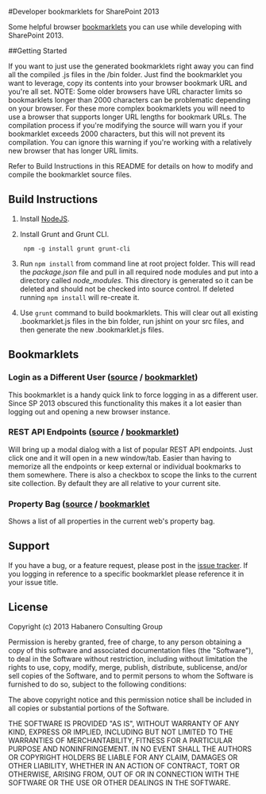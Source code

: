 #Developer bookmarklets for SharePoint 2013

Some helpful browser [bookmarklets](http://en.wikipedia.org/wiki/Bookmarklet) you can use while developing with SharePoint 2013.

##Getting Started

If you want to just use the generated bookmarklets right away you can find all the compiled .js files in the /bin folder. Just find the bookmarklet you want to leverage, copy its contents into your browser bookmark URL and you're all set. NOTE: Some older browsers have URL character limits so bookmarklets longer than 2000 characters can be problematic depending on your browser. For these more complex bookmarklets you will need to use a browser that supports longer URL lengths for bookmark URLs. The compilation process if you're modifying the source will warn you if your bookmarklet exceeds 2000 characters, but this will not prevent its compilation. You can ignore this warning if you're working with a relatively new browser that has longer URL limits.

Refer to Build Instructions in this README for details on how to modify and compile the bookmarklet source files.

## Build Instructions

1. Install [NodeJS](http://nodejs.org/).

2. Install Grunt and Grunt CLI.

        npm -g install grunt grunt-cli
3. Run `npm install` from command line at root project folder.
    This will read the *package.json* file and pull in all required node modules and put into a directory called *node_modules*. This directory is generated so it can be deleted and should not be checked into source control. If deleted running `npm install` will re-create it.
4. Use `grunt` command to build bookmarklets. This will clear out all existing .bookmarklet.js files in the bin folder, run jshint on your src files, and then generate the new .bookmarklet.js files.


## Bookmarklets

### Login as a Different User ([source](src/login-different-user.js) / [bookmarklet](bin/login-different-user.bookmarklet.js))

This bookmarklet is a handy quick link to force logging in as a different user. Since SP 2013 obscured this functionality this makes it a lot easier than logging out and opening a new browser instance.

### REST API Endpoints ([source](src/rest-endpoints.js) / [bookmarklet](bin/rest-endpoints.bookmarklet.js))

Will bring up a modal dialog with a list of popular REST API endpoints. Just click one and it will open in a new window/tab. Easier than having to memorize all the endpoints or keep external or individual bookmarks to them somewhere. There is also a checkbox to scope the links to the current site collection. By default they are all relative to your current site.

### Property Bag ([source](src/property-bag.js) / [bookmarklet](bin/property-bag.bookmarklet.js)

Shows a list of all properties in the current web's property bag.

## Support

If you have a bug, or a feature request, please post in the [issue tracker](https://github.com/habaneroconsulting/sp2013-developer-bookmarklets/issues). If you logging in reference to a specific bookmarklet please reference it in your issue title.
	
## License

Copyright (c) 2013 Habanero Consulting Group

Permission is hereby granted, free of charge, to any person obtaining a copy of this software and associated documentation files (the "Software"), to deal in the Software without restriction, including without limitation the rights to use, copy, modify, merge, publish, distribute, sublicense, and/or sell copies of the Software, and to permit persons to whom the Software is furnished to do so, subject to the following conditions: 

The above copyright notice and this permission notice shall be included in all copies or substantial portions of the Software.

THE SOFTWARE IS PROVIDED "AS IS", WITHOUT WARRANTY OF ANY KIND, EXPRESS OR IMPLIED, INCLUDING BUT NOT LIMITED TO THE WARRANTIES OF MERCHANTABILITY, FITNESS FOR A PARTICULAR PURPOSE AND NONINFRINGEMENT. IN NO EVENT SHALL THE AUTHORS OR COPYRIGHT HOLDERS BE LIABLE FOR ANY CLAIM, DAMAGES OR OTHER LIABILITY, WHETHER IN AN ACTION OF CONTRACT, TORT OR OTHERWISE, ARISING FROM, OUT OF OR IN CONNECTION WITH THE SOFTWARE OR THE USE OR OTHER DEALINGS IN THE SOFTWARE.